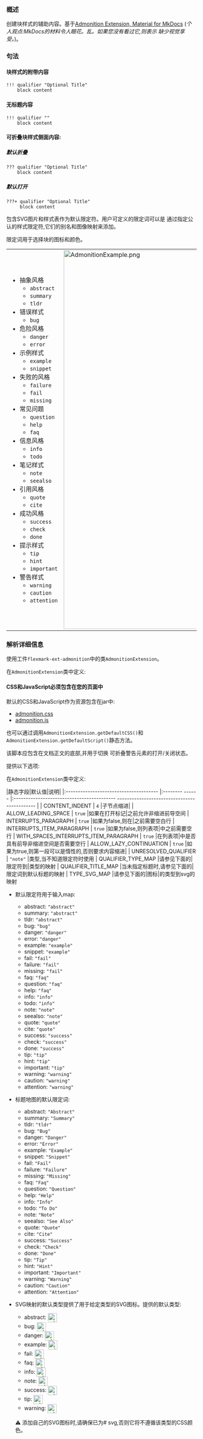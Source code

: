 ### 概述

创建块样式的辅助内容。基于[Admonition Extension, Material for MkDocs]
(*个人观点:MkDocs的材料令人眼花。乱。如果您没有看过它,则表示
缺少视觉享受。*)。

### 句法

#### 块样式的附带内容 

    !!! qualifier "Optional Title"
        block content 

#### 无标题内容

    !!! qualifier ""
        block content 

#### 可折叠块样式侧面内容: 

##### 默认折叠

    ??? qualifier "Optional Title"
        block content 

##### 默认打开

    ???+ qualifier "Optional Title"
         block content 

包含SVG图片和样式表作为默认限定符。用户可定义的限定词可以是
通过指定公认的样式限定符,它们的别名和图像映射来添加。

限定词用于选择块的图标和颜色。

<table>
<tr> <td>

* 抽象风格
  * `abstract`
  * `summary`
  * `tldr`
* 错误样式
  * `bug`
* 危险风格
  * `danger`
  * `error`
* 示例样式
  * `example`
  * `snippet`
* 失败的风格
  * `failure`
  * `fail`
  * `missing`
* 常见问题
  * `question`
  * `help`
  * `faq`
* 信息风格
  * `info`
  * `todo`
* 笔记样式
  * `note`
  * `seealso`
* 引用风格
  * `quote`
  * `cite`
* 成功风格
  * `success`
  * `check`
  * `done`
* 提示样式
  * `tip`
  * `hint`
  * `important`
* 警告样式
  * `warning`
  * `caution`
  * `attention`

</td> <td>

<img src ="https://github.com/vsch/flexmark-java/raw/master/flexmark-ext-admonition/src/main/javadoc/AdmonitionExample.png" alt ="AdmonitionExample.png" height = 1000/>

</td> </tr>
</table>

### 解析详细信息

使用工件`flexmark-ext-admonition`中的类`AdmonitionExtension`。

在`AdmonitionExtension`类中定义:

#### CSS和JavaScript必须包含在您的页面中 

默认的CSS和JavaScript作为资源包含在jar中:

* [admonition.css](https://github.com/vsch/flexmark-java/blob/master/flexmark-ext-admonition/src/main/resources/admonition.css)
* [admonition.js](https://github.com/vsch/flexmark-java/blob/master/flexmark-ext-admonition/src/main/resources/admonition.js)

也可以通过调用`AdmonitionExtension.getDefaultCSS()`和
`AdmonitionExtension.getDefaultScript()`静态方法。

该脚本应包含在文档正文的底部,并用于切换
可折叠警告元素的打开/关闭状态。

提供以下选项:

在`AdmonitionExtension`类中定义:

|静态字段|默认值|说明|
|:-------------------------------------- |:-------- ------ |:------------------------------------------ -------------------------------------------- |
| CONTENT_INDENT | `4` |子节点缩进|
| ALLOW_LEADING_SPACE | `true` |如果在打开标记|之前允许非缩进前导空间
| INTERRUPTS_PARAGRAPH | `true` |如果为false,则在|之前需要空白行
| INTERRUPTS_ITEM_PARAGRAPH | `true` |如果为false,则列表项|中之前需要空行
| WITH_SPACES_INTERRUPTS_ITEM_PARAGRAPH | `true` |在列表项|中是否具有前导非缩进空间是否需要空行
| ALLOW_LAZY_CONTINUATION | `true` |如果为true,则第一段可以是惰性的,否则要求内容缩进|
| UNRESOLVED_QUALIFIER | `"note"` |类型,当不知道限定符时使用
| QUALIFIER_TYPE_MAP |请参见下面的|限定符到|类型的映射
| QUALIFIER_TITLE_MAP |当未指定标题时,请参见下面的|限定词到默认标题的映射
| TYPE_SVG_MAP |请参见下面的|图标|的类型到svg的映射

* 默认限定符用于输入map:
  * abstract: `"abstract"`
  * summary: `"abstract"`
  * tldr: `"abstract"`
  * bug: `"bug"`
  * danger: `"danger"`
  * error: `"danger"`
  * example: `"example"`
  * snippet: `"example"`
  * fail: `"fail"`
  * failure: `"fail"`
  * missing: `"fail"`
  * faq: `"faq"`
  * question: `"faq"`
  * help: `"faq"`
  * info: `"info"`
  * todo: `"info"`
  * note: `"note"`
  * seealso: `"note"`
  * quote: `"quote"`
  * cite: `"quote"`
  * success: `"success"`
  * check: `"success"`
  * done: `"success"`
  * tip: `"tip"`
  * hint: `"tip"`
  * important: `"tip"`
  * warning: `"warning"`
  * caution: `"warning"`
  * attention: `"warning"`

* 标题地图的默认限定词:
  * abstract: `"Abstract"`
  * summary: `"Summary"`
  * tldr: `"tldr"`
  * bug: `"Bug"`
  * danger: `"Danger"`
  * error: `"Error"`
  * example: `"Example"`
  * snippet: `"Snippet"`
  * fail: `"Fail"`
  * failure: `"Failure"`
  * missing: `"Missing"`
  * faq: `"Faq"`
  * question: `"Question"`
  * help: `"Help"`
  * info: `"Info"`
  * todo: `"To Do"`
  * note: `"Note"`
  * seealso: `"See Also"`
  * quote: `"Quote"`
  * cite: `"Cite"`
  * success: `"Success"`
  * check: `"Check"`
  * done: `"Done"`
  * tip: `"Tip"`
  * hint: `"Hint"`
  * important: `"Important"`
  * warning: `"Warning"`
  * caution: `"Caution"`
  * attention: `"Attention"`

* SVG映射的默认类型提供了用于给定类型的SVG图标。提供的默认类型:
  
  * abstract:  <img src="https://raw.githubusercontent.com/vsch/flexmark-java/master/flexmark-ext-admonition/src/main/resources/images/adm-abstract.svg" alt="adm-abstract.svg" width="24" align="absmiddle" />
  * bug:       <img src="https://raw.githubusercontent.com/vsch/flexmark-java/master/flexmark-ext-admonition/src/main/resources/images/adm-bug.svg" alt="adm-bug.svg" width="24" align="absmiddle" />
  * danger:    <img src="https://raw.githubusercontent.com/vsch/flexmark-java/master/flexmark-ext-admonition/src/main/resources/images/adm-danger.svg" alt="adm-danger.svg" width="24" align="absmiddle" />
  * example:   <img src="https://raw.githubusercontent.com/vsch/flexmark-java/master/flexmark-ext-admonition/src/main/resources/images/adm-example.svg" alt="adm-example.svg" width="24" align="absmiddle" />
  * fail:      <img src="https://raw.githubusercontent.com/vsch/flexmark-java/master/flexmark-ext-admonition/src/main/resources/images/adm-fail.svg" alt="adm-fail.svg" width="24" align="absmiddle" />
  * faq:       <img src="https://raw.githubusercontent.com/vsch/flexmark-java/master/flexmark-ext-admonition/src/main/resources/images/adm-faq.svg" alt="adm-faq.svg" width="24" align="absmiddle" />
  * info:      <img src="https://raw.githubusercontent.com/vsch/flexmark-java/master/flexmark-ext-admonition/src/main/resources/images/adm-info.svg" alt="adm-info.svg" width="24" align="absmiddle" />
  * note:      <img src="https://raw.githubusercontent.com/vsch/flexmark-java/master/flexmark-ext-admonition/src/main/resources/images/adm-note.svg" alt="adm-note.svg" width="24" align="absmiddle">
  * success:   <img src="https://raw.githubusercontent.com/vsch/flexmark-java/master/flexmark-ext-admonition/src/main/resources/images/adm-success.svg" alt="adm-success.svg" width="24" align="absmiddle" />
  * tip:       <img src="https://raw.githubusercontent.com/vsch/flexmark-java/master/flexmark-ext-admonition/src/main/resources/images/adm-tip.svg" alt="adm-tip.svg" width="24" align="absmiddle" />
  * warning:   <img src="https://raw.githubusercontent.com/vsch/flexmark-java/master/flexmark-ext-admonition/src/main/resources/images/adm-warning.svg" alt="adm-warning.svg" width="24" align="absmiddle" />

  :warning: 添加自己的SVG图标时,请确保已为#
  svg,否则它将不遵循该类型的CSS颜色。


[Admonition Extension, Material for MkDocs]: https://squidfunk.github.io/mkdocs-material/extensions/admonition/